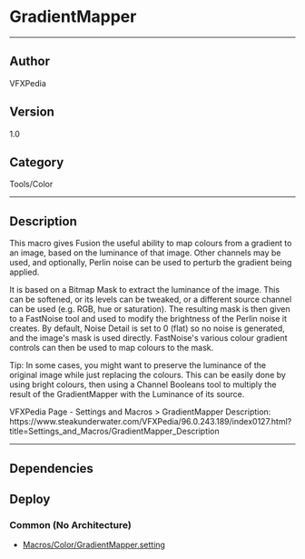 # GradientMapper
___

## Author
VFXPedia

## Version
1.0

## Category
Tools/Color

___

## Description
<p>This macro gives Fusion the useful ability to map colours from a gradient to an image, based on the luminance of that image. Other channels may be used, and optionally, Perlin noise can be used to perturb the gradient being applied.</p>

<p>It is based on a Bitmap Mask to extract the luminance of the image. This can be softened, or its levels can be tweaked, or a different source channel can be used (e.g. RGB, hue or saturation). The resulting mask is then given to a FastNoise tool and used to modify the brightness of the Perlin noise it creates. By default, Noise Detail is set to 0 (flat) so no noise is generated, and the image's mask is used directly. FastNoise's various colour gradient controls can then be used to map colours to the mask.</p>

<p>Tip: In some cases, you might want to preserve the luminance of the original image while just replacing the colours. This can be easily done by using bright colours, then using a Channel Booleans tool to multiply the result of the GradientMapper with the Luminance of its source.</p>

<p>VFXPedia Page - Settings and Macros > GradientMapper Description:<br>
https://www.steakunderwater.com/VFXPedia/96.0.243.189/index0127.html?title=Settings_and_Macros/GradientMapper_Description</p>

___

## Dependencies

## Deploy

### Common (No Architecture)

<ul>
<li><a href="https://gitlab.com/WeSuckLess/Reactor/-/blob/master/Atoms/com.VFXPedia.GradientMapper/Macros/Color/GradientMapper.setting?ref_type=heads">Macros/Color/GradientMapper.setting</a></li>
</ul>
